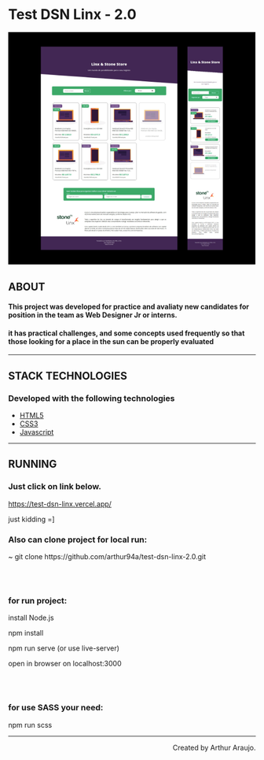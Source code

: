 <h1>Test DSN Linx - 2.0</h1>
<img src="./assets/view-pages.png"/>

## ABOUT

#### This project was developed for practice and avaliaty new candidates for position in the team as Web Designer Jr or interns.

#### it has practical challenges, and some concepts used frequently so that those looking for a place in the sun can be properly evaluated
---

## STACK TECHNOLOGIES

### Developed with the following technologies

- [HTML5](https://developer.mozilla.org/en-US/docs/Web/Guide/HTML/HTML5)
- [CSS3](https://developer.mozilla.org/en-US/docs/Web/CSS)
- [Javascript](https://developer.mozilla.org/en-US/docs/Web/JavaScript)

---

## RUNNING

### Just click on link below.

<a href="https://www.youtube.com/watch?v=qtN0EphRDCw">https://test-dsn-linx.vercel.app/</a>

just kidding =]

### Also can clone project for local run:

<p>~ git clone https://github.com/arthur94a/test-dsn-linx-2.0.git</p>
<br><br>

### for run project:
<p>install Node.js</p>
<p>npm install</p>
<p>npm run serve (or use live-server)</p>
<p>open in browser on localhost:3000</p>
<br><br>

### for use SASS your need:
<p>npm run scss</p>

---

<p align="right">Created by Arthur Araujo.</p>
